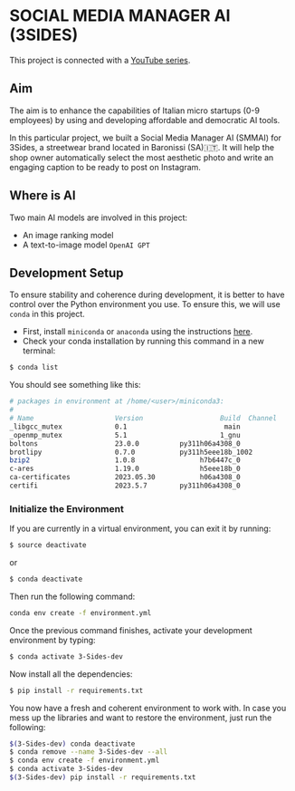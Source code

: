 # SOCIAL MEDIA MANAGER AI (3SIDES)

This project is connected with a [YouTube series](https://www.youtube.com/playlist?list=PLkF5PJHwaQCRcnt8q9nm-pY-TkxAm3eRQ).

## Aim

The aim is to enhance the capabilities of Italian micro startups (0-9 employees) by using and developing affordable and democratic AI tools.

In this particular project, we built a Social Media Manager AI (SMMAI) for 3Sides, a streetwear brand located in Baronissi (SA)🇮🇹. It will help the shop owner automatically select the most aesthetic photo and write an engaging caption to be ready to post on Instagram.

## Where is AI

Two main AI models are involved in this project:

- An image ranking model
- A text-to-image model `OpenAI GPT`

## Development Setup

To ensure stability and coherence during development, it is better to have control over the Python environment you use. To ensure this, we will use `conda` in this project.

- First, install `miniconda` or `anaconda` using the instructions [here](https://docs.anaconda.com/free/miniconda/).
- Check your conda installation by running this command in a new terminal:

```bash
$ conda list
```

You should see something like this:

```bash
# packages in environment at /home/<user>/miniconda3:
#
# Name                    Version                   Build  Channel
_libgcc_mutex             0.1                        main  
_openmp_mutex             5.1                       1_gnu  
boltons                   23.0.0          py311h06a4308_0  
brotlipy                  0.7.0           py311h5eee18b_1002  
bzip2                     1.0.8                h7b6447c_0  
c-ares                    1.19.0               h5eee18b_0  
ca-certificates           2023.05.30           h06a4308_0  
certifi                   2023.5.7        py311h06a4308_0  
```

### Initialize the Environment

If you are currently in a virtual environment, you can exit it by running:

```bash
$ source deactivate
```

or

```bash
$ conda deactivate
```

Then run the following command:

```bash
conda env create -f environment.yml
```

Once the previous command finishes, activate your development environment by typing:

```bash
$ conda activate 3-Sides-dev
```

Now install all the dependencies:

```bash
$ pip install -r requirements.txt
``` 

You now have a fresh and coherent environment to work with. In case you mess up the libraries and want to restore the environment, just run the following:

```bash
$(3-Sides-dev) conda deactivate
$ conda remove --name 3-Sides-dev --all
$ conda env create -f environment.yml
$ conda activate 3-Sides-dev
$(3-Sides-dev) pip install -r requirements.txt
```